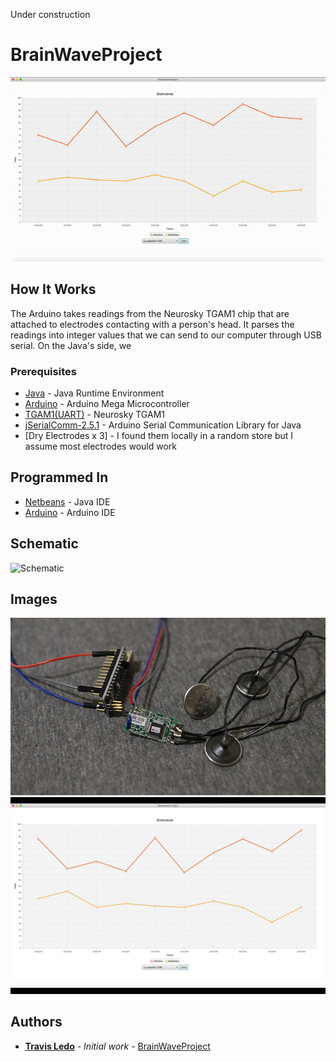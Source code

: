 Under construction
# BrainWaveProject

![Results](/images/graph.gif?raw=true "")

## How It Works
The Arduino takes readings from the Neurosky TGAM1 chip that are attached to electrodes contacting with a person's head. It parses the readings into integer values that we can send to our computer through USB serial. On the Java's side, we 


### Prerequisites

* [Java](https://www.java.com) - Java Runtime Environment
* [Arduino](https://www.arduino.cc/) - Arduino Mega Microcontroller
* [TGAM1(UART)](https://store.neurosky.com/products/eeg-tgam) - Neurosky TGAM1
* [jSerialComm-2.5.1](https://fazecast.github.io/jSerialComm/) - Arduino Serial Communication Library for Java
* [Dry Electrodes x 3] - I found them locally in a random store but I assume most electrodes would work


## Programmed In

* [Netbeans](https://netbeans.org/) - Java IDE
* [Arduino](https://https://www.arduino.cc/) - Arduino IDE


## Schematic

![Schematic](/screenshots/schematic.png?raw=true "")

## Images

![The Hardware](/images/hardware.png?raw=true "")
![The Software](/images/graph.png?raw=true "")


## Authors

* **[Travis Ledo](https://travisledo.github.io)** - *Initial work* - [BrainWaveProject](https://github.com/TravisLedo)

